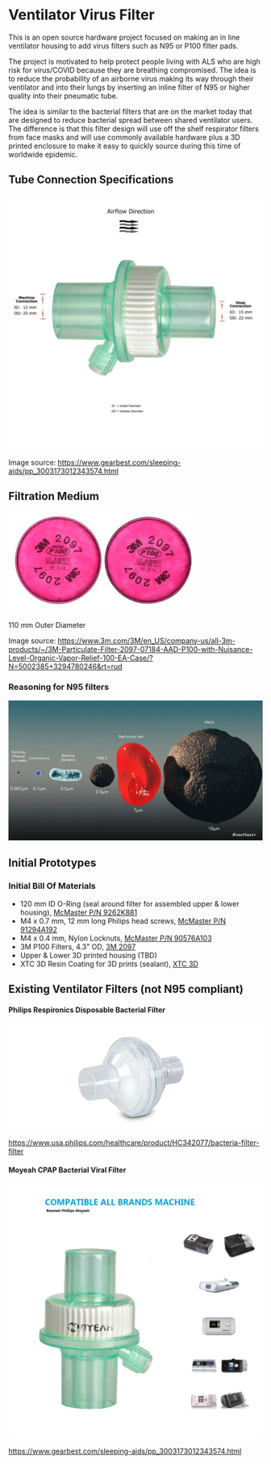 # Ventilator Virus Filter

This is an open source hardware project focused on making an in line ventilator housing to add virus filters such as N95 or P100 filter pads.

The project is motivated to help protect people living with ALS who are high risk for virus/COVID because they are breathing compromised.  The idea is to reduce the probability of an airborne virus making its way through their ventilator and into their lungs by inserting an inline filter of N95 or higher quality into their pneumatic tube.

The idea is similar to the bacterial filters that are on the market today that are designed to reduce bacterial spread between shared ventilator users.  The difference is that this filter design will use off the shelf respirator filters from face masks and will use commonly available hardware plus a 3D printed enclosure to make it easy to quickly source during this time of worldwide epidemic.

## Tube Connection Specifications

![Tube Connection Specifications Drawing](static/FilterTubeSpecifications.jpg)

Image source: https://www.gearbest.com/sleeping-aids/pp_3003173012343574.html


## Filtration Medium

![P100 Filter Pads from 3M](static/3M2097P100FilterPads.png)

110 mm Outer Diameter

Image source: https://www.3m.com/3M/en_US/company-us/all-3m-products/~/3M-Particulate-Filter-2097-07184-AAD-P100-with-Nuisance-Level-Organic-Vapor-Relief-100-EA-Case/?N=5002385+3294780246&rt=rud

### Reasoning for N95 filters

![Virus Size](static/CoronaVirusSize.jpg)

## Initial Prototypes

### Initial Bill Of Materials

* 120 mm ID O-Ring (seal around filter for assembled upper & lower housing), [McMaster P/N 9262K881](https://www.mcmaster.com/9262k881)
* M4 x 0.7 mm, 12 mm long Philips head screws, [McMaster P/N 91294A192](https://www.mcmaster.com/91294a192)
* M4 x 0.4 mm, Nylon Locknuts, [McMaster P/N 90576A103](https://www.mcmaster.com/90576a103)
* 3M P100 Filters, 4.3" OD, [3M 2097](https://www.3m.com/3M/en_US/company-us/all-3m-products/~/3M-Particulate-Filter-2097-07184-AAD-P100-with-Nuisance-Level-Organic-Vapor-Relief-100-EA-Case/?N=5002385+3294780246&rt=rud)
* Upper & Lower 3D printed housing (TBD)
* XTC 3D Resin Coating for 3D prints (sealant), [XTC 3D](https://www.smooth-on.com/products/xtc-3d/)

## Existing Ventilator Filters (not N95 compliant)

#### Philips Respironics Disposable Bacterial Filter

![Philips HC342077](static/PhilipsBacterialFilterHC342077.png)

https://www.usa.philips.com/healthcare/product/HC342077/bacteria-filter-filter

#### Moyeah CPAP Bacterial Viral Filter

![Moyeah CPap Filter](static/MoyeahCPAPFilter.webp)

https://www.gearbest.com/sleeping-aids/pp_3003173012343574.html